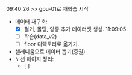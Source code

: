 09:40:26 >> gpu-01로 재학습 시작
- 데이터 재구축:
	- [x] 철거, 몰딩, 양중  추가 데이터셋 생성. 11:09:05
	- [ ] 학습(data_v2)
	- [ ] floor 디렉토리로 옮기기.
- 셀레니움으로 데이터 뽑기(증권) 
- 노션 페이지 정리:
	- [ ] 